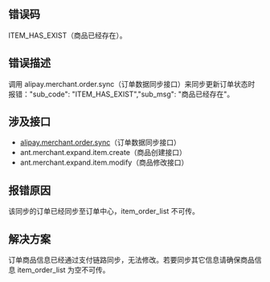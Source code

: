 ## 错误码
ITEM_HAS_EXIST（商品已经存在）。 

## 错误描述
调用 alipay.merchant.order.sync（订单数据同步接口）来同步更新订单状态时报错："sub_code": "ITEM_HAS_EXIST","sub_msg": "商品已经存在"。 

## 涉及接口

- [alipay.merchant.order.sync](https://opendocs.alipay.com/mini/043zb5)（订单数据同步接口）
- ant.merchant.expand.item.create（商品创建接口）
- ant.merchant.expand.item.modify（商品修改接口）

## 报错原因
该同步的订单已经同步至订单中心，item_order_list 不可传。 

## 解决方案
订单商品信息已经通过支付链路同步，无法修改。若要同步其它信息请确保商品信息 item_order_list 为空不可传。
